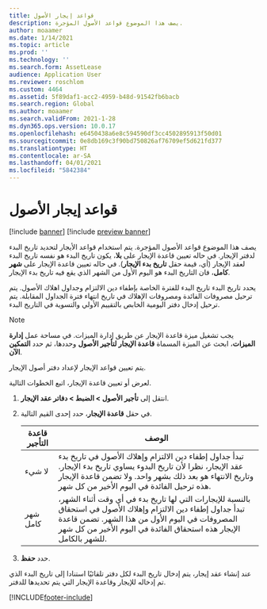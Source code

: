 ```yaml
---
title: قواعد إيجار الأصول
description: يصف هذا الموضوع قواعد الأصول المؤجرة.
author: moaamer
ms.date: 1/14/2021
ms.topic: article
ms.prod: ''
ms.technology: ''
ms.search.form: AssetLease
audience: Application User
ms.reviewer: roschlom
ms.custom: 4464
ms.assetid: 5f89daf1-acc2-4959-b48d-91542fb6bacb
ms.search.region: Global
ms.author: moaamer
ms.search.validFrom: 2021-1-28
ms.dyn365.ops.version: 10.0.17
ms.openlocfilehash: e6450438a6e8c594590df3cc4502895913f50d01
ms.sourcegitcommit: 0e8db169c3f90bd750826af76709ef5d621fd377
ms.translationtype: HT
ms.contentlocale: ar-SA
ms.lasthandoff: 04/01/2021
ms.locfileid: "5842384"
---
```

# <a name="asset-leasing-conventions"></a>قواعد إيجار الأصول

[!include [banner](../includes/banner.md)]
[!include [preview banner](../includes/preview-banner.md)]

يصف هذا الموضوع قواعد الأصول المؤجرة. يتم استخدام قواعد الأيجار لتحديد تاريخ البدء لدفتر الإيجار. في حاله تعيين قاعدة الإيجار على **بلا**، يكون تاريخ البدء هو نفسه تاريخ البدء لعقد الإيجار (أي، قيمة حقل **تاريخ بدء الإيجار**). في حاله تعيين قاعدة الإيجار على **شهر كامل**، فان التاريخ البدء هو اليوم الأول من الشهر الذي يقع فيه تاريخ بدء الإيجار.

يحدد تاريخ البدء تاريخ البدء للفترة الخاصة بإطفاء دين الالتزام وجداول اهلاك الأصول. يتم ترحيل مصروفات الفائدة ومصروفات الإهلاك في تاريخ انتهاء فترة الجداول المقابلة. يتم ترحيل إدخال دفتر اليومية الخابص بالتقييم الأولي والتسوية في التاريخ البدء.

> [!NOTE]
> يجب تشغيل ميزة قاعدة الإيجار عن طريق إدارة الميزات. في مساحة عمل **إدارة الميزات**، ابحث عن الميزة المسماة **قاعدة الإيجار لتأجير الأصول** وحددها، ثم حدد **التمكين الآن**.

يتم تعيين قواعد الإيجار لإعداد دفتر أصول الإيجار.

لعرض أو تعيين قاعدة الإيجار، اتبع الخطوات التالية.

1. انتقل إلى **تأجير الأصول \> الضبط \> دفاتر عقد الإيجار**.
2. في حقل **قاعدة الإيجار**، حدد إحدى القيم التالية.

    | قاعدة التأجير | الوصف |
    |--------------------|-------------|
    | لا شيء               | تبدأ جداول إطفاء دين الالتزام وإهلاك الأصول في تاريخ بدء عقد الإيجار، نظرا لأن تاريخ البدوء يساوي تاريخ بدء الإيجار. وتاريخ الانتهاء هو بعد ذلك بشهر واحد. ولا تضمن قاعدة الإيجار هذه ترحيل الفائدة في اليوم الأخير من كل شهر. |
    | شهر كامل         | بالنسبة للإيجارات التي لها تاريخ بدء في أي وقت أثناء الشهر، تبدأ جداول إطفاء دين الالتزام وإهلاك الأصول في استحقاق المصروفات في اليوم الأول من هذا الشهر. تضمن قاعدة الإيجار هذه استحقاق الفائدة في اليوم الأخير من كل شهر للشهر بالكامل. |

3. حدد **حفظ**.

عند إنشاء عقد إيجار، يتم إدخال تاريخ البدء لكل دفتر تلقائيًا استنادا إلى تاريخ البدء الذي تم إدخاله للإيجار وقاعدة الإيجار التي يتم تحديدها للدفتر.


[!INCLUDE[footer-include](../../includes/footer-banner.md)]